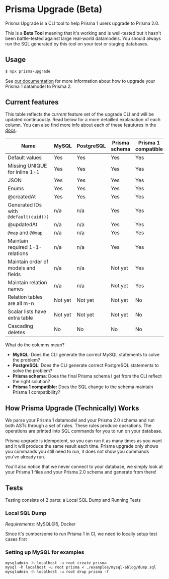 # Prisma Upgrade (Beta)

Prisma Upgrade is a CLI tool to help Prisma 1 users upgrade to Prisma 2.0.

This is a **Beta Tool** meaning that it's working and is well-tested but it hasn't been battle-tested against large real-world datamodels. You should always run the SQL generated by this tool on your test or staging databases.

## Usage

```sh
$ npx prisma-upgrade
```

See [our documentation](https://www.prisma.io/docs/guides/upgrade-from-prisma-1/how-to-upgrade#prisma-upgrade-cli) for more information about how to upgrade your Prisma 1 datamodel to Prisma 2.

## Current features

This table reflects the _current_ feature set of the upgrade CLI and will be updated continuously. Read below for a more detailled explanation of each column. You can also find more info about each of these feautures in the [docs](https://www.prisma.io/docs/guides/upgrade-from-prisma-1/schema-incompatibilities).

| Name                                  | MySQL   | PostgreSQL | Prisma schema | Prisma 1 compatible |
| ------------------------------------- | ------- | ---------- | ------------- | ------------------- |
| Default values                        | Yes     | Yes        | Yes           | Yes                 |
| Missing UNIQUE for inline 1-1         | Yes     | Yes        | Yes           | Yes                 |
| JSON                                  | Yes     | Yes        | Yes           | Yes                 |
| Enums                                 | Yes     | Yes        | Yes           | Yes                 |
| @createdAt                            | Yes     | Yes        | Yes           | Yes                 |
| Generated IDs with `@default(cuid())` | n/a     | n/a        | Yes           | Yes                 |
| @updatedAt                            | n/a     | n/a        | Yes           | Yes                 |
| `@map` and `@@map`                    | n/a     | n/a        | Yes           | Yes                 |
| Maintain required 1-1-relations       | n/a     | n/a        | Yes           | Yes                 |
| Maintain order of models and fields   | n/a     | n/a        | Not yet       | Yes                 |
| Maintain relation names               | n/a     | n/a        | Not yet       | Yes                 |
| Relation tables are all m-n           | Not yet | Not yet    | Not yet       | No                  |
| Scalar lists have extra table         | Not yet | Not yet    | Not yet       | No                  |
| Cascading deletes                     | No      | No         | No            | No                  |


What do the columns mean?

- **MySQL**: Does the CLI generate the correct MySQL statements to solve the problem?
- **PostgreSQL**: Does the CLI generate correct PostgreSQL statements to solve the problem?
- **Prisma schema**: Does the final Prisma schema I get from the CLI reflect the right solution?
- **Prisma 1 compatible:** Does the SQL change to the schema maintain Prisma 1 compatibility?

## How Prisma Upgrade (Technically) Works

We parse your Prisma 1 datamodel and your Prisma 2.0 schema and run both ASTs through a set of rules. These rules produce operations. The operations are printed into SQL commands for you to run on your database.

Prisma upgrade is idempotent, so you can run it as many times as you want and it will produce the same result each time. Prisma upgrade only shows you commands you still need to run, it does not show you commands you've already run.

You'll also notice that we never connect to your database, we simply look at your Prisma 1 files and your Prisma 2.0 schema and generate from there!

## Tests

Testing consists of 2 parts: a Local SQL Dump and Running Tests

### Local SQL Dump

_Requirements:_ MySQL@5, Docker

Since it's cumbersome to run Prisma 1 in CI, we need to locally setup test cases first

### Setting up MySQL for examples

```
mysqladmin -h localhost -u root create prisma
mysql -h localhost -u root prisma < ./examples/mysql-ablog/dump.sql
mysqladmin -h localhost -u root drop prisma -f
```
